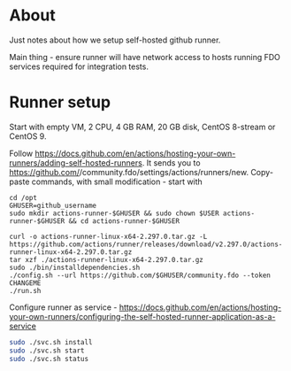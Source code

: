 # About

Just notes about how we setup self-hosted github runner.

Main thing - ensure runner will have network access to hosts running
FDO services required for integration tests. 

# Runner setup

Start with empty VM, 2 CPU, 4 GB RAM, 20 GB disk, CentOS 8-stream or CentOS 9.

Follow https://docs.github.com/en/actions/hosting-your-own-runners/adding-self-hosted-runners.
It sends you to https://github.com/<username>/community.fdo/settings/actions/runners/new.
Copy-paste commands, with small modification - start with
```
cd /opt
GHUSER=github_username
sudo mkdir actions-runner-$GHUSER && sudo chown $USER actions-runner-$GHUSER && cd actions-runner-$GHUSER

curl -o actions-runner-linux-x64-2.297.0.tar.gz -L https://github.com/actions/runner/releases/download/v2.297.0/actions-runner-linux-x64-2.297.0.tar.gz
tar xzf ./actions-runner-linux-x64-2.297.0.tar.gz
sudo ./bin/installdependencies.sh
./config.sh --url https://github.com/$GHUSER/community.fdo --token CHANGEME
./run.sh
```

Configure runner as service - https://docs.github.com/en/actions/hosting-your-own-runners/configuring-the-self-hosted-runner-application-as-a-service

```bash
sudo ./svc.sh install
sudo ./svc.sh start
sudo ./svc.sh status
```
